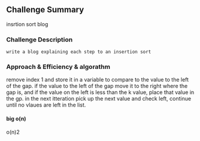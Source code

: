 ## Challenge Summary

insrtion sort blog

### Challenge Description
    write a blog explaining each step to an insertion sort

### Approach & Efficiency & algorathm

remove index 1 and store it in a variable to compare to the value to the left of the gap. if the value to the left of the gap move it to the right where the gap is, and if the value on the left is less than the k value, place that value in the gp. in the next itteration pick up the next value and check left, continue until no vlaues are left in the list.

#### big o(n)

o(n)2